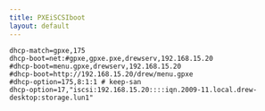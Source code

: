 ```yaml
---
title: PXEiSCSIboot
layout: default
---
```


    dhcp-match=gpxe,175
    dhcp-boot=net:#gpxe,gpxe.pxe,drewserv,192.168.15.20
    #dhcp-boot=menu.gpxe,drewserv,192.168.15.20
    #dhcp-boot=http://192.168.15.20/drew/menu.gpxe
    #dhcp-option=175,8:1:1 # keep-san
    dhcp-option=17,"iscsi:192.168.15.20::::iqn.2009-11.local.drew-desktop:storage.lun1"
